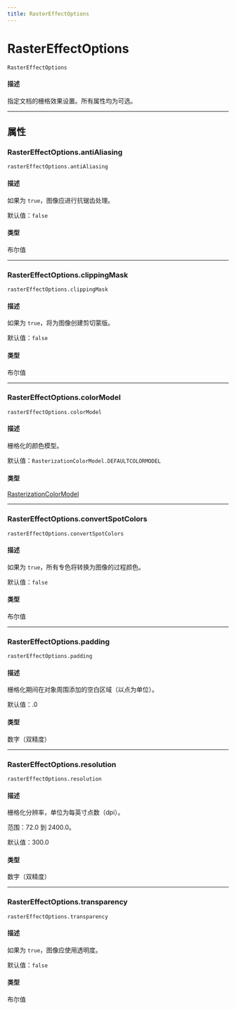 ```yaml
---
title: RasterEffectOptions
---
```

# RasterEffectOptions

`RasterEffectOptions`

#### 描述

指定文档的栅格效果设置。所有属性均为可选。

---

## 属性

### RasterEffectOptions.antiAliasing

`rasterEffectOptions.antiAliasing`

#### 描述

如果为 `true`，图像应进行抗锯齿处理。

默认值：`false`

#### 类型

布尔值

---

### RasterEffectOptions.clippingMask

`rasterEffectOptions.clippingMask`

#### 描述

如果为 `true`，将为图像创建剪切蒙版。

默认值：`false`

#### 类型

布尔值

---

### RasterEffectOptions.colorModel

`rasterEffectOptions.colorModel`

#### 描述

栅格化的颜色模型。

默认值：`RasterizationColorModel.DEFAULTCOLORMODEL`

#### 类型

[RasterizationColorModel](../scripting-constants#rasterizationcolormodel)

---

### RasterEffectOptions.convertSpotColors

`rasterEffectOptions.convertSpotColors`

#### 描述

如果为 `true`，所有专色将转换为图像的过程颜色。

默认值：`false`

#### 类型

布尔值

---

### RasterEffectOptions.padding

`rasterEffectOptions.padding`

#### 描述

栅格化期间在对象周围添加的空白区域（以点为单位）。

默认值：.0

#### 类型

数字（双精度）

---

### RasterEffectOptions.resolution

`rasterEffectOptions.resolution`

#### 描述

栅格化分辨率，单位为每英寸点数（dpi）。

范围：72.0 到 2400.0。

默认值：300.0

#### 类型

数字（双精度）

---

### RasterEffectOptions.transparency

`rasterEffectOptions.transparency`

#### 描述

如果为 `true`，图像应使用透明度。

默认值：`false`

#### 类型

布尔值
